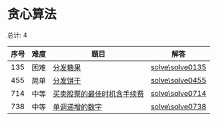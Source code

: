 # 贪心算法

<!--- table -->

总计: 4

| 序号 | 难度 | 题目                                                                                                                 | 解答                                  |
| ---- | ---- | -------------------------------------------------------------------------------------------------------------------- | ------------------------------------- |
| 135  | 困难 | [分发糖果](https://leetcode-cn.com/problems/candy/)                                                                  | [solve\solve0135](../solve\solve0135) |
| 455  | 简单 | [分发饼干](https://leetcode-cn.com/problems/assign-cookies/)                                                         | [solve\solve0455](../solve\solve0455) |
| 714  | 中等 | [买卖股票的最佳时机含手续费](https://leetcode-cn.com/problems/best-time-to-buy-and-sell-stock-with-transaction-fee/) | [solve\solve0714](../solve\solve0714) |
| 738  | 中等 | [单调递增的数字](https://leetcode-cn.com/problems/monotone-increasing-digits/)                                       | [solve\solve0738](../solve\solve0738) |
